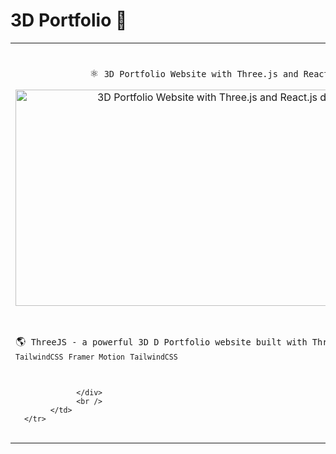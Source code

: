 # 3D Portfolio 🚀

<table>
      <tr>
            <td align="center">
            <br/>
            <div>
                  <p>⚛&nbsp; <code>3D Portfolio Website with Three.js and React.js</code></p>
                  <a href="https://github.com/adenugbamichael/3D-Portfolio">
                        <img height="346" width="645" alt="3D Portfolio Website with Three.js and React.js demo" src="./src/assets/3D.gif"/>
                  </a>
            </div>
            <br />
            </td>
      </tr>
      <tr>
            <td colspan="1">
                  <br />
                  <div>
                        🌎&nbsp; <code>ThreeJS - a powerful 3D D Portfolio website built with Three.js <a href="https://www.linkedin.com/in/adenugbamichael/">React.js</a> <code>TailwindCSS</code> <code>Framer Motion</code> <code>TailwindCSS</code><br/>
                      
                  </div>
                  <br />
            </td>
      </tr>

</table>
